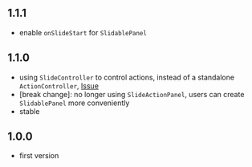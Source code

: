 ## 1.1.1

- enable `onSlideStart` for `SlidablePanel`

## 1.1.0

- using `SlideController` to control actions, instead of a standalone `ActionController`, [Issue](https://github.com/SimonWang9610/flutter_slidable_panel/issues/1)
- [break change]: no longer using `SlideActionPanel`, users can create `SlidablePanel` more conveniently
- stable

## 1.0.0

- first version
